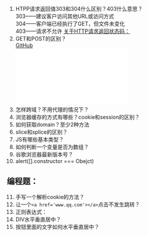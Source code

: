 1. HTPP请求返回值303和304什么区别？403什么意思？  
303——建议客户访问其他URL或访问方式  
304——客户端已经执行了GET，但文件未变化  
403——请求不允许
[关于HTTP请求返回状态码：](https://github.com/pengyouxian/web-study-interview/blob/master/articles/AJAX.md#%E5%93%8D%E5%BA%94%E7%8A%B6%E6%80%81%E7%A0%81)  
2. GET和POST的区别？  
[GitHub](http://github.com)  
![GitHub Logo](/img/AJAX.MD)
3. 怎样跨域？不用代理的情况下？
4. 浏览器缓存的方式有哪些？cookie和session的区别？
5. 如何获取domain？至少2种方法
6. slice和splice的区别？
7. JS有哪些基本类型？
8. 如何判断一个变量是否为数组？
9. 谷歌浏览器最新版本号？
10. alert([].constructor === Obejct)

## 编程题：
11. 手写一个解析cookie的方法？
12. 让一个`<a href='www.qq.com'></a>`点击不发生跳转？
13. 正则表达式：
14. DIV水平垂直居中？
15. 按钮里面的文字如何水平垂直居中？
